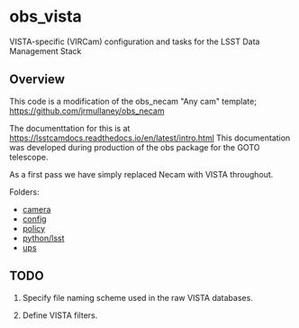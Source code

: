 # obs_vista
VISTA-specific (VIRCam) configuration and tasks for the LSST Data Management Stack

## Overview

This code is a modification of the obs_necam "Any cam" template; https://github.com/jrmullaney/obs_necam

The documenttation for this is at https://lsstcamdocs.readthedocs.io/en/latest/intro.html This documentation was developed during production of the obs package for the GOTO telescope.

As a first pass we have simply replaced Necam with VISTA throughout.

Folders:

- [camera]()
- [config]()
- [policy]()
- [python/lsst]()
- [ups]()

## TODO

1. Specify file naming scheme used in the raw VISTA databases.

2. Define VISTA filters.
